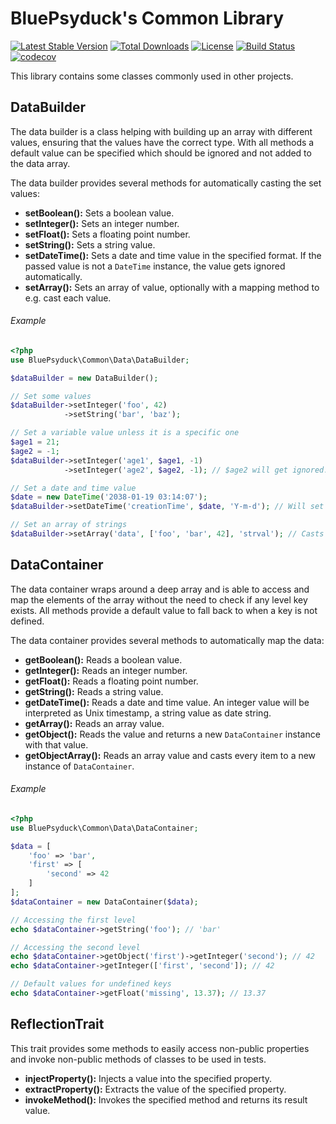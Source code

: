 # BluePsyduck's Common Library

[![Latest Stable Version](https://poser.pugx.org/bluepsyduck/common/v/stable)](https://packagist.org/packages/bluepsyduck/common) [![Total Downloads](https://poser.pugx.org/bluepsyduck/common/downloads)](https://packagist.org/packages/bluepsyduck/common) [![License](https://poser.pugx.org/bluepsyduck/common/license)](https://packagist.org/packages/bluepsyduck/common) [![Build Status](https://travis-ci.org/BluePsyduck/Common.svg?branch=master)](https://travis-ci.org/BluePsyduck/Common) [![codecov](https://codecov.io/gh/BluePsyduck/Common/branch/master/graph/badge.svg)](https://codecov.io/gh/BluePsyduck/Common)

This library contains some classes commonly used in other projects.

## DataBuilder

The data builder is a class helping with building up an array with different values, ensuring that the values have the 
correct type. With all methods a default value can be specified which should be ignored and not added to the data array.

The data builder provides several methods for automatically casting the set values:

* **setBoolean():** Sets a boolean value.
* **setInteger():** Sets an integer number.
* **setFloat():** Sets a floating point number.
* **setString():** Sets a string value.
* **setDateTime():** Sets a date and time value in the specified format. If the passed value is not a `DateTime`
  instance, the value gets ignored automatically.
* **setArray():** Sets an array of value, optionally with a mapping method to e.g. cast each value.

###### Example

```php
<?php
use BluePsyduck\Common\Data\DataBuilder;

$dataBuilder = new DataBuilder();

// Set some values
$dataBuilder->setInteger('foo', 42)
            ->setString('bar', 'baz');

// Set a variable value unless it is a specific one
$age1 = 21;
$age2 = -1;
$dataBuilder->setInteger('age1', $age1, -1)
            ->setInteger('age2', $age2, -1); // $age2 will get ignored.

// Set a date and time value
$date = new DateTime('2038-01-19 03:14:07');
$dataBuilder->setDateTime('creationTime', $date, 'Y-m-d'); // Will set '2038-01-17' as value.

// Set an array of strings
$dataBuilder->setArray('data', ['foo', 'bar', 42], 'strval'); // Casts all array values to a string.
```

## DataContainer

The data container wraps around a deep array and is able to access and map the elements of the array without the need 
to check if any level key exists. All methods provide a default value to fall back to when a key is not defined.

The data container provides several methods to automatically map the data:

* **getBoolean():** Reads a boolean value.
* **getInteger():** Reads an integer number.
* **getFloat():** Reads a floating point number.
* **getString():** Reads a string value.
* **getDateTime():** Reads a date and time value. An integer value will be interpreted as Unix timestamp, a string value 
  as date string.
* **getArray():** Reads an array value.
* **getObject():** Reads the value and returns a new `DataContainer` instance with that value. 
* **getObjectArray():** Reads an array value and casts every item to a new instance of `DataContainer`.


###### Example

```php
<?php
use BluePsyduck\Common\Data\DataContainer;

$data = [
    'foo' => 'bar',
    'first' => [
        'second' => 42
    ]
];
$dataContainer = new DataContainer($data);

// Accessing the first level
echo $dataContainer->getString('foo'); // 'bar'

// Accessing the second level
echo $dataContainer->getObject('first')->getInteger('second'); // 42
echo $dataContainer->getInteger(['first', 'second']); // 42

// Default values for undefined keys
echo $dataContainer->getFloat('missing', 13.37); // 13.37 
```

## ReflectionTrait

This trait provides some methods to easily access non-public properties and invoke non-public methods of classes to be
used in tests.

* **injectProperty():** Injects a value into the specified property.
* **extractProperty():** Extracts the value of the specified property.
* **invokeMethod():** Invokes the specified method and returns its result value.
